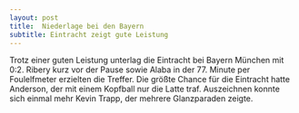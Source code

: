 ```yaml
---
layout: post
title:  Niederlage bei den Bayern
subtitle: Eintracht zeigt gute Leistung
---
```


Trotz einer guten Leistung unterlag die Eintracht bei Bayern München mit 0:2. Ribery kurz vor der Pause sowie Alaba in der 77. Minute per Foulelfmeter erzielten die Treffer. Die größte Chance für die Eintracht hatte Anderson, der mit einem Kopfball nur die Latte traf. Auszeichnen konnte sich einmal mehr Kevin Trapp, der mehrere Glanzparaden zeigte. 


